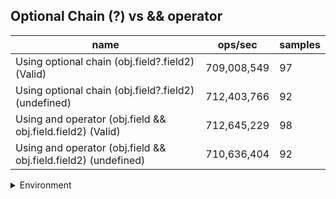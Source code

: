 ## Optional Chain (?) vs && operator

|name|ops/sec|samples|
|-|-|-|
|Using optional chain (obj.field?.field2) (Valid)|709,008,549|97|
|Using optional chain (obj.field?.field2) (undefined)|712,403,766|92|
|Using and operator (obj.field && obj.field.field2) (Valid)|712,645,229|98|
|Using and operator (obj.field && obj.field.field2) (undefined)|710,636,404|92|


<details>
<summary>Environment</summary>

* __Machine:__ linux x64 | 2 vCPUs | 6.8GB Mem
* __Run:__ Tue Oct 10 2023 21:07:41 GMT+0000 (Coordinated Universal Time)
</details>

<!--
{"environment":{"platform":"linux","arch":"x64","cpus":2,"totalMemory":6.759757995605469},"benchmarks":"[{\"timeStamp\":1696972044598,\"currentTarget\":{\"0\":{\"name\":\"Using optional chain (obj.field?.field2) (Valid)\",\"options\":{\"async\":false,\"defer\":false,\"delay\":0.005,\"initCount\":1,\"maxTime\":5,\"minSamples\":5,\"minTime\":0.05},\"async\":false,\"defer\":false,\"delay\":0.005,\"initCount\":1,\"maxTime\":5,\"minSamples\":5,\"minTime\":0.05,\"id\":1,\"stats\":{\"moe\":4.104640465310927e-12,\"rme\":0.2910225182041997,\"sem\":2.0942043190361875e-12,\"deviation\":2.0625520546094652e-11,\"mean\":1.4104202281800246e-9,\"sample\":[1.3931297857592555e-9,1.415636880852671e-9,1.3926649580863216e-9,1.40880312928909e-9,1.4769146697703407e-9,1.3977061609472519e-9,1.4123616641134668e-9,1.3953227003160617e-9,1.4082180817785908e-9,1.3994923579637624e-9,1.4099510628426403e-9,1.4001456654157858e-9,1.389185906940229e-9,1.4068256233826487e-9,1.3988196450658123e-9,1.4039437900912084e-9,1.4194242423571332e-9,1.38990568012074e-9,1.4030994732570255e-9,1.3916690842733394e-9,1.3903089590597687e-9,1.4010928781736623e-9,1.3921152987995753e-9,1.394227502693509e-9,1.404769144399771e-9,1.3939672870134659e-9,1.410338977983539e-9,1.4017268078622784e-9,1.3944268168314146e-9,1.3955895103183823e-9,1.4033767136863482e-9,1.3942164296858478e-9,1.4122712178204556e-9,1.4004866033216808e-9,1.3919602490097963e-9,1.3955839461320324e-9,1.4019371950078452e-9,1.3942136614339323e-9,1.3964559731678877e-9,1.400104584557362e-9,1.3917111340199338e-9,1.3963812303661734e-9,1.4017268078622784e-9,1.4142865328973522e-9,1.3957195904758847e-9,1.4025240644139002e-9,1.394579070686759e-9,1.4689270643131358e-9,1.3965777762521633e-9,1.4782091237153928e-9,1.4250413300010962e-9,1.4159004514465224e-9,1.4021365091457506e-9,1.403617523920465e-9,1.436064702905668e-9,1.497409995825476e-9,1.408932650645501e-9,1.4074350263592946e-9,1.4148540245399997e-9,1.4090765997450995e-9,1.4246648477406083e-9,1.4241195297958026e-9,1.4145384438216493e-9,1.4039580465885725e-9,1.4089381871493316e-9,1.4259355030522745e-9,1.399697651525805e-9,1.4081713813687788e-9,1.4073270368520767e-9,1.4158146356371464e-9,1.399783467335181e-9,1.447619524812949e-9,1.4038971450464347e-9,1.4123099733472706e-9,1.4817746875474061e-9,1.4033241168999566e-9,1.4015662215686687e-9,1.40417397023797e-9,1.4185587760783171e-9,1.4176991508110424e-9,1.4207470238523659e-9,1.401726171164338e-9,1.4386217925649184e-9,1.4008320257956787e-9,1.4167053483734305e-9,1.4043781841817657e-9,1.3961868437166773e-9,1.4184465788281879e-9,1.4115618532671463e-9,1.4149447124727464e-9,1.4162818058303815e-9,1.418706794508231e-9,1.4593340748557465e-9,1.4161046100252796e-9,1.4125307691200393e-9,1.4009150733531393e-9,1.395364645215298e-9],\"variance\":4.254120977973726e-22},\"times\":{\"cycle\":0.050949851072347827,\"elapsed\":5.454,\"period\":1.4104202281800246e-9,\"timeStamp\":1696972039144},\"running\":false,\"count\":36123880,\"cycles\":6,\"hz\":709008549.3813274},\"1\":{\"name\":\"Using optional chain (obj.field?.field2) (undefined)\",\"options\":{\"async\":false,\"defer\":false,\"delay\":0.005,\"initCount\":1,\"maxTime\":5,\"minSamples\":5,\"minTime\":0.05},\"async\":false,\"defer\":false,\"delay\":0.005,\"initCount\":1,\"maxTime\":5,\"minSamples\":5,\"minTime\":0.05,\"id\":2,\"stats\":{\"moe\":2.057077020120568e-12,\"rme\":0.1465469415399528,\"sem\":1.0495290918982491e-12,\"deviation\":1.006672940711879e-11,\"mean\":1.4036983634760821e-9,\"sample\":[1.4188721349436992e-9,1.4102508522240221e-9,1.4255245711633736e-9,1.4305139123508532e-9,1.410467609470508e-9,1.4189377811425952e-9,1.4122996955735711e-9,1.4030231245313961e-9,1.396809092543882e-9,1.3920248036123397e-9,1.4112454613842676e-9,1.4016712647959185e-9,1.3922520317292016e-9,1.426720435446803e-9,1.3950942708945015e-9,1.3950664606072705e-9,1.390933796304163e-9,1.4069165352375666e-9,1.4028283952043163e-9,1.399874887079805e-9,1.3940291368935527e-9,1.3968657861911189e-9,1.4060265782358862e-9,1.3999360697117132e-9,1.4289953447525894e-9,1.4074504927524028e-9,1.398890402911826e-9,1.3942849637257909e-9,1.4123312537820253e-9,1.4062768986312527e-9,1.3991351334394594e-9,1.3937843785556322e-9,1.4114607639814063e-9,1.4053646933997874e-9,1.395135986325348e-9,1.3933616621897204e-9,1.4062518415624574e-9,1.398565022551223e-9,1.3957644710064824e-9,1.4130014817042933e-9,1.4035430917758668e-9,1.3992130022437062e-9,1.3937009476939389e-9,1.4102982939751488e-9,1.39258850839441e-9,1.402477957774918e-9,1.3953390014221346e-9,1.4175429294194099e-9,1.4075394856715422e-9,1.398890402911826e-9,1.3935201808269371e-9,1.4166863725726938e-9,1.405195050647678e-9,1.3989348993713958e-9,1.3942960878406835e-9,1.4128179338085684e-9,1.4041577269339602e-9,1.3963179235326674e-9,1.4286004108636216e-9,1.4036988571946479e-9,1.3990711697788279e-9,1.3928861062780696e-9,1.411494164136371e-9,1.4047473050232583e-9,1.3980032547491557e-9,1.3938594941414433e-9,1.4130292641812374e-9,1.3952833530373855e-9,1.399418798369216e-9,1.4108100032601998e-9,1.3990628266926586e-9,1.405220079906186e-9,1.3984454383161295e-9,1.3936425460907539e-9,1.3906501313744064e-9,1.4120893042831152e-9,1.4048891374881366e-9,1.3975110126651664e-9,1.3932420779546268e-9,1.41162815410025e-9,1.4204358389280446e-9,1.395820619976402e-9,1.3917268900754179e-9,1.4104601776571206e-9,1.393456717751476e-9,1.399755831240169e-9,1.3939517408641885e-9,1.3922580943718182e-9,1.4121955673906251e-9,1.4039413628993024e-9,1.3971249502578251e-9,1.4305394831408059e-9],\"variance\":1.0133904095615024e-22},\"times\":{\"cycle\":0.050474069246908795,\"elapsed\":5.387,\"period\":1.4036983634760821e-9,\"timeStamp\":1696972044612},\"running\":false,\"count\":35957917,\"cycles\":7,\"hz\":712403765.6663116},\"2\":{\"name\":\"Using and operator (obj.field && obj.field.field2) (Valid)\",\"options\":{\"async\":false,\"defer\":false,\"delay\":0.005,\"initCount\":1,\"maxTime\":5,\"minSamples\":5,\"minTime\":0.05},\"async\":false,\"defer\":false,\"delay\":0.005,\"initCount\":1,\"maxTime\":5,\"minSamples\":5,\"minTime\":0.05,\"id\":3,\"stats\":{\"moe\":1.504174940930829e-12,\"rme\":0.10719430951344308,\"sem\":7.674361943524638e-13,\"deviation\":7.597230720164742e-12,\"mean\":1.4032227529225258e-9,\"sample\":[1.3991368665923816e-9,1.3922582023738807e-9,1.4125683372790533e-9,1.4047773048185621e-9,1.4141499109654765e-9,1.4118587859569191e-9,1.398244876254778e-9,1.4019319518897538e-9,1.3966599183866678e-9,1.4055968106980667e-9,1.408549841267864e-9,1.4009976773267024e-9,1.3962511454595423e-9,1.3949804208306302e-9,1.4236930694511904e-9,1.3993153991916078e-9,1.3933092650117625e-9,1.4120617404222677e-9,1.3972855486744256e-9,1.3944354273355167e-9,1.4140359793583158e-9,1.4056385193839173e-9,1.3982754348186112e-9,1.3930200847898656e-9,1.4123645176757519e-9,1.4073969853851653e-9,1.412554903923764e-9,1.41415927023369e-9,1.4068658947853354e-9,1.395343258591739e-9,1.3963220224196978e-9,1.4146347492523857e-9,1.3969865808142493e-9,1.4006318643460028e-9,1.3934997624829368e-9,1.4037961633125284e-9,1.4044968414290263e-9,1.4146903608335199e-9,1.4051641804026347e-9,1.4076221844829675e-9,1.3993083365208037e-9,1.3981404933169895e-9,1.4061929946536139e-9,1.3993222394160871e-9,1.3947315311992648e-9,1.39320224052387e-9,1.4073719323678643e-9,1.4012463723175337e-9,1.3941309261230175e-9,1.410024604787957e-9,1.4006735730318534e-9,1.3963664838788143e-9,1.4131110197351042e-9,1.404435668689779e-9,1.3967224258038627e-9,1.3925043151806382e-9,1.4103832994862715e-9,1.4034597132466675e-9,1.397509329676909e-9,1.4137699891657519e-9,1.397392517550737e-9,1.3939251910786121e-9,1.4125548761179736e-9,1.4062986566577683e-9,1.3966556919065018e-9,1.4138033561144323e-9,1.4054172130967943e-9,1.3930215028851845e-9,1.3939779942748989e-9,1.4172540269180071e-9,1.398143273896046e-9,1.4142204429729374e-9,1.4032845367660953e-9,1.3960884537789347e-9,1.4108726535944601e-9,1.4023280175705903e-9,1.3963859757380018e-9,1.4139674102787775e-9,1.4060400628054952e-9,1.3943575711219291e-9,1.395522244465619e-9,1.4126703257604078e-9,1.3952163807693816e-9,1.4126480533221636e-9,1.403711161010765e-9,1.3952553088761757e-9,1.4148086188608011e-9,1.407464998348892e-9,1.3975688062629318e-9,1.3945128942680365e-9,1.4112438608985297e-9,1.4002687763327788e-9,1.3971405692824093e-9,1.4108490186724782e-9,1.3993734020707306e-9,1.3956946403671344e-9,1.4127620848692789e-9,1.4049596688130143e-9],\"variance\":5.771791461541487e-23},\"times\":{\"cycle\":0.050465127022407935,\"elapsed\":5.548,\"period\":1.4032227529225258e-9,\"timeStamp\":1696972050000},\"running\":false,\"count\":35963732,\"cycles\":7,\"hz\":712645228.9326665},\"3\":{\"name\":\"Using and operator (obj.field && obj.field.field2) (undefined)\",\"options\":{\"async\":false,\"defer\":false,\"delay\":0.005,\"initCount\":1,\"maxTime\":5,\"minSamples\":5,\"minTime\":0.05},\"async\":false,\"defer\":false,\"delay\":0.005,\"initCount\":1,\"maxTime\":5,\"minSamples\":5,\"minTime\":0.05,\"id\":4,\"stats\":{\"moe\":2.164872067647751e-12,\"rme\":0.15384369015819627,\"sem\":1.1045265651264036e-12,\"deviation\":1.059424663873905e-11,\"mean\":1.407189378661959e-9,\"sample\":[1.4173064867885393e-9,1.4141882873731328e-9,1.4076385095430566e-9,1.4029472572731863e-9,1.4024991830357348e-9,1.4084511879672385e-9,1.4007818714612039e-9,1.3955491184675406e-9,1.4171130163915287e-9,1.4005895133848046e-9,1.395175525629595e-9,1.4129117487350785e-9,1.4060202279292663e-9,1.4018942308244505e-9,1.3946235415842756e-9,1.4144813070045494e-9,1.407971714553327e-9,1.3994437004430535e-9,1.3943308227723639e-9,1.4562821109051918e-9,1.3955853598442536e-9,1.414414399847541e-9,1.4061317398576138e-9,1.3987718410747608e-9,1.4124198644067211e-9,1.4061836725589531e-9,1.4007137585350462e-9,1.3955503835053322e-9,1.4114083776792242e-9,1.3944998584057904e-9,1.4048823656261477e-9,1.4195142874172138e-9,1.4082094603434091e-9,1.399738495850132e-9,1.417218240410444e-9,1.4073122186732878e-9,1.4220026562254486e-9,1.4121049938827343e-9,1.4028092079398532e-9,1.419723300142915e-9,1.406451173181101e-9,1.4456851550557605e-9,1.4016834761549806e-9,1.3954584301664685e-9,1.412561974112237e-9,1.4038012172782998e-9,1.3978938282785885e-9,1.3941543367688494e-9,1.4113721257719935e-9,1.4062282559959776e-9,1.3974312472548096e-9,1.4154627397129501e-9,1.4124087185474648e-9,1.4039098894060474e-9,1.4178451949936032e-9,1.4128267161342192e-9,1.4215372887368557e-9,1.4115560603143684e-9,1.4023355367861143e-9,1.4197483783262414e-9,1.4080450589193806e-9,1.4008698284292806e-9,1.4169033420218093e-9,1.4349515254041856e-9,1.4094608695981554e-9,1.402063297656606e-9,1.3962526763672917e-9,1.3935595003999267e-9,1.4115547821615139e-9,1.4026782695826364e-9,1.3973167337704646e-9,1.4128611101205248e-9,1.397265903830763e-9,1.399275870734416e-9,1.3956122974530536e-9,1.410720330146689e-9,1.4069593221461016e-9,1.398201304973817e-9,1.4086101725131812e-9,1.407418685089512e-9,1.3992201937520014e-9,1.4089525859550303e-9,1.4087883388569076e-9,1.4000831869794254e-9,1.404746162095127e-9,1.402338132605702e-9,1.398671775475219e-9,1.4262013986225014e-9,1.4036493255415624e-9,1.3947882781133198e-9,1.4070205946652487e-9,1.4066363956480976e-9],\"variance\":1.1223806184243366e-22},\"times\":{\"cycle\":0.05054833497214364,\"elapsed\":5.503,\"period\":1.407189378661959e-9,\"timeStamp\":1696972055549},\"running\":false,\"count\":35921487,\"cycles\":9,\"hz\":710636404.1426042},\"options\":{},\"events\":{\"start\":[null],\"cycle\":[null,null],\"complete\":[null,null]},\"length\":4,\"running\":false},\"type\":\"cycle\",\"target\":{\"name\":\"Using optional chain (obj.field?.field2) (Valid)\",\"options\":{\"async\":false,\"defer\":false,\"delay\":0.005,\"initCount\":1,\"maxTime\":5,\"minSamples\":5,\"minTime\":0.05},\"async\":false,\"defer\":false,\"delay\":0.005,\"initCount\":1,\"maxTime\":5,\"minSamples\":5,\"minTime\":0.05,\"id\":1,\"stats\":{\"moe\":4.104640465310927e-12,\"rme\":0.2910225182041997,\"sem\":2.0942043190361875e-12,\"deviation\":2.0625520546094652e-11,\"mean\":1.4104202281800246e-9,\"sample\":[1.3931297857592555e-9,1.415636880852671e-9,1.3926649580863216e-9,1.40880312928909e-9,1.4769146697703407e-9,1.3977061609472519e-9,1.4123616641134668e-9,1.3953227003160617e-9,1.4082180817785908e-9,1.3994923579637624e-9,1.4099510628426403e-9,1.4001456654157858e-9,1.389185906940229e-9,1.4068256233826487e-9,1.3988196450658123e-9,1.4039437900912084e-9,1.4194242423571332e-9,1.38990568012074e-9,1.4030994732570255e-9,1.3916690842733394e-9,1.3903089590597687e-9,1.4010928781736623e-9,1.3921152987995753e-9,1.394227502693509e-9,1.404769144399771e-9,1.3939672870134659e-9,1.410338977983539e-9,1.4017268078622784e-9,1.3944268168314146e-9,1.3955895103183823e-9,1.4033767136863482e-9,1.3942164296858478e-9,1.4122712178204556e-9,1.4004866033216808e-9,1.3919602490097963e-9,1.3955839461320324e-9,1.4019371950078452e-9,1.3942136614339323e-9,1.3964559731678877e-9,1.400104584557362e-9,1.3917111340199338e-9,1.3963812303661734e-9,1.4017268078622784e-9,1.4142865328973522e-9,1.3957195904758847e-9,1.4025240644139002e-9,1.394579070686759e-9,1.4689270643131358e-9,1.3965777762521633e-9,1.4782091237153928e-9,1.4250413300010962e-9,1.4159004514465224e-9,1.4021365091457506e-9,1.403617523920465e-9,1.436064702905668e-9,1.497409995825476e-9,1.408932650645501e-9,1.4074350263592946e-9,1.4148540245399997e-9,1.4090765997450995e-9,1.4246648477406083e-9,1.4241195297958026e-9,1.4145384438216493e-9,1.4039580465885725e-9,1.4089381871493316e-9,1.4259355030522745e-9,1.399697651525805e-9,1.4081713813687788e-9,1.4073270368520767e-9,1.4158146356371464e-9,1.399783467335181e-9,1.447619524812949e-9,1.4038971450464347e-9,1.4123099733472706e-9,1.4817746875474061e-9,1.4033241168999566e-9,1.4015662215686687e-9,1.40417397023797e-9,1.4185587760783171e-9,1.4176991508110424e-9,1.4207470238523659e-9,1.401726171164338e-9,1.4386217925649184e-9,1.4008320257956787e-9,1.4167053483734305e-9,1.4043781841817657e-9,1.3961868437166773e-9,1.4184465788281879e-9,1.4115618532671463e-9,1.4149447124727464e-9,1.4162818058303815e-9,1.418706794508231e-9,1.4593340748557465e-9,1.4161046100252796e-9,1.4125307691200393e-9,1.4009150733531393e-9,1.395364645215298e-9],\"variance\":4.254120977973726e-22},\"times\":{\"cycle\":0.050949851072347827,\"elapsed\":5.454,\"period\":1.4104202281800246e-9,\"timeStamp\":1696972039144},\"running\":false,\"count\":36123880,\"cycles\":6,\"hz\":709008549.3813274},\"aborted\":false},{\"timeStamp\":1696972049999,\"currentTarget\":{\"0\":{\"name\":\"Using optional chain (obj.field?.field2) (Valid)\",\"options\":{\"async\":false,\"defer\":false,\"delay\":0.005,\"initCount\":1,\"maxTime\":5,\"minSamples\":5,\"minTime\":0.05},\"async\":false,\"defer\":false,\"delay\":0.005,\"initCount\":1,\"maxTime\":5,\"minSamples\":5,\"minTime\":0.05,\"id\":1,\"stats\":{\"moe\":4.104640465310927e-12,\"rme\":0.2910225182041997,\"sem\":2.0942043190361875e-12,\"deviation\":2.0625520546094652e-11,\"mean\":1.4104202281800246e-9,\"sample\":[1.3931297857592555e-9,1.415636880852671e-9,1.3926649580863216e-9,1.40880312928909e-9,1.4769146697703407e-9,1.3977061609472519e-9,1.4123616641134668e-9,1.3953227003160617e-9,1.4082180817785908e-9,1.3994923579637624e-9,1.4099510628426403e-9,1.4001456654157858e-9,1.389185906940229e-9,1.4068256233826487e-9,1.3988196450658123e-9,1.4039437900912084e-9,1.4194242423571332e-9,1.38990568012074e-9,1.4030994732570255e-9,1.3916690842733394e-9,1.3903089590597687e-9,1.4010928781736623e-9,1.3921152987995753e-9,1.394227502693509e-9,1.404769144399771e-9,1.3939672870134659e-9,1.410338977983539e-9,1.4017268078622784e-9,1.3944268168314146e-9,1.3955895103183823e-9,1.4033767136863482e-9,1.3942164296858478e-9,1.4122712178204556e-9,1.4004866033216808e-9,1.3919602490097963e-9,1.3955839461320324e-9,1.4019371950078452e-9,1.3942136614339323e-9,1.3964559731678877e-9,1.400104584557362e-9,1.3917111340199338e-9,1.3963812303661734e-9,1.4017268078622784e-9,1.4142865328973522e-9,1.3957195904758847e-9,1.4025240644139002e-9,1.394579070686759e-9,1.4689270643131358e-9,1.3965777762521633e-9,1.4782091237153928e-9,1.4250413300010962e-9,1.4159004514465224e-9,1.4021365091457506e-9,1.403617523920465e-9,1.436064702905668e-9,1.497409995825476e-9,1.408932650645501e-9,1.4074350263592946e-9,1.4148540245399997e-9,1.4090765997450995e-9,1.4246648477406083e-9,1.4241195297958026e-9,1.4145384438216493e-9,1.4039580465885725e-9,1.4089381871493316e-9,1.4259355030522745e-9,1.399697651525805e-9,1.4081713813687788e-9,1.4073270368520767e-9,1.4158146356371464e-9,1.399783467335181e-9,1.447619524812949e-9,1.4038971450464347e-9,1.4123099733472706e-9,1.4817746875474061e-9,1.4033241168999566e-9,1.4015662215686687e-9,1.40417397023797e-9,1.4185587760783171e-9,1.4176991508110424e-9,1.4207470238523659e-9,1.401726171164338e-9,1.4386217925649184e-9,1.4008320257956787e-9,1.4167053483734305e-9,1.4043781841817657e-9,1.3961868437166773e-9,1.4184465788281879e-9,1.4115618532671463e-9,1.4149447124727464e-9,1.4162818058303815e-9,1.418706794508231e-9,1.4593340748557465e-9,1.4161046100252796e-9,1.4125307691200393e-9,1.4009150733531393e-9,1.395364645215298e-9],\"variance\":4.254120977973726e-22},\"times\":{\"cycle\":0.050949851072347827,\"elapsed\":5.454,\"period\":1.4104202281800246e-9,\"timeStamp\":1696972039144},\"running\":false,\"count\":36123880,\"cycles\":6,\"hz\":709008549.3813274},\"1\":{\"name\":\"Using optional chain (obj.field?.field2) (undefined)\",\"options\":{\"async\":false,\"defer\":false,\"delay\":0.005,\"initCount\":1,\"maxTime\":5,\"minSamples\":5,\"minTime\":0.05},\"async\":false,\"defer\":false,\"delay\":0.005,\"initCount\":1,\"maxTime\":5,\"minSamples\":5,\"minTime\":0.05,\"id\":2,\"stats\":{\"moe\":2.057077020120568e-12,\"rme\":0.1465469415399528,\"sem\":1.0495290918982491e-12,\"deviation\":1.006672940711879e-11,\"mean\":1.4036983634760821e-9,\"sample\":[1.4188721349436992e-9,1.4102508522240221e-9,1.4255245711633736e-9,1.4305139123508532e-9,1.410467609470508e-9,1.4189377811425952e-9,1.4122996955735711e-9,1.4030231245313961e-9,1.396809092543882e-9,1.3920248036123397e-9,1.4112454613842676e-9,1.4016712647959185e-9,1.3922520317292016e-9,1.426720435446803e-9,1.3950942708945015e-9,1.3950664606072705e-9,1.390933796304163e-9,1.4069165352375666e-9,1.4028283952043163e-9,1.399874887079805e-9,1.3940291368935527e-9,1.3968657861911189e-9,1.4060265782358862e-9,1.3999360697117132e-9,1.4289953447525894e-9,1.4074504927524028e-9,1.398890402911826e-9,1.3942849637257909e-9,1.4123312537820253e-9,1.4062768986312527e-9,1.3991351334394594e-9,1.3937843785556322e-9,1.4114607639814063e-9,1.4053646933997874e-9,1.395135986325348e-9,1.3933616621897204e-9,1.4062518415624574e-9,1.398565022551223e-9,1.3957644710064824e-9,1.4130014817042933e-9,1.4035430917758668e-9,1.3992130022437062e-9,1.3937009476939389e-9,1.4102982939751488e-9,1.39258850839441e-9,1.402477957774918e-9,1.3953390014221346e-9,1.4175429294194099e-9,1.4075394856715422e-9,1.398890402911826e-9,1.3935201808269371e-9,1.4166863725726938e-9,1.405195050647678e-9,1.3989348993713958e-9,1.3942960878406835e-9,1.4128179338085684e-9,1.4041577269339602e-9,1.3963179235326674e-9,1.4286004108636216e-9,1.4036988571946479e-9,1.3990711697788279e-9,1.3928861062780696e-9,1.411494164136371e-9,1.4047473050232583e-9,1.3980032547491557e-9,1.3938594941414433e-9,1.4130292641812374e-9,1.3952833530373855e-9,1.399418798369216e-9,1.4108100032601998e-9,1.3990628266926586e-9,1.405220079906186e-9,1.3984454383161295e-9,1.3936425460907539e-9,1.3906501313744064e-9,1.4120893042831152e-9,1.4048891374881366e-9,1.3975110126651664e-9,1.3932420779546268e-9,1.41162815410025e-9,1.4204358389280446e-9,1.395820619976402e-9,1.3917268900754179e-9,1.4104601776571206e-9,1.393456717751476e-9,1.399755831240169e-9,1.3939517408641885e-9,1.3922580943718182e-9,1.4121955673906251e-9,1.4039413628993024e-9,1.3971249502578251e-9,1.4305394831408059e-9],\"variance\":1.0133904095615024e-22},\"times\":{\"cycle\":0.050474069246908795,\"elapsed\":5.387,\"period\":1.4036983634760821e-9,\"timeStamp\":1696972044612},\"running\":false,\"count\":35957917,\"cycles\":7,\"hz\":712403765.6663116},\"2\":{\"name\":\"Using and operator (obj.field && obj.field.field2) (Valid)\",\"options\":{\"async\":false,\"defer\":false,\"delay\":0.005,\"initCount\":1,\"maxTime\":5,\"minSamples\":5,\"minTime\":0.05},\"async\":false,\"defer\":false,\"delay\":0.005,\"initCount\":1,\"maxTime\":5,\"minSamples\":5,\"minTime\":0.05,\"id\":3,\"stats\":{\"moe\":1.504174940930829e-12,\"rme\":0.10719430951344308,\"sem\":7.674361943524638e-13,\"deviation\":7.597230720164742e-12,\"mean\":1.4032227529225258e-9,\"sample\":[1.3991368665923816e-9,1.3922582023738807e-9,1.4125683372790533e-9,1.4047773048185621e-9,1.4141499109654765e-9,1.4118587859569191e-9,1.398244876254778e-9,1.4019319518897538e-9,1.3966599183866678e-9,1.4055968106980667e-9,1.408549841267864e-9,1.4009976773267024e-9,1.3962511454595423e-9,1.3949804208306302e-9,1.4236930694511904e-9,1.3993153991916078e-9,1.3933092650117625e-9,1.4120617404222677e-9,1.3972855486744256e-9,1.3944354273355167e-9,1.4140359793583158e-9,1.4056385193839173e-9,1.3982754348186112e-9,1.3930200847898656e-9,1.4123645176757519e-9,1.4073969853851653e-9,1.412554903923764e-9,1.41415927023369e-9,1.4068658947853354e-9,1.395343258591739e-9,1.3963220224196978e-9,1.4146347492523857e-9,1.3969865808142493e-9,1.4006318643460028e-9,1.3934997624829368e-9,1.4037961633125284e-9,1.4044968414290263e-9,1.4146903608335199e-9,1.4051641804026347e-9,1.4076221844829675e-9,1.3993083365208037e-9,1.3981404933169895e-9,1.4061929946536139e-9,1.3993222394160871e-9,1.3947315311992648e-9,1.39320224052387e-9,1.4073719323678643e-9,1.4012463723175337e-9,1.3941309261230175e-9,1.410024604787957e-9,1.4006735730318534e-9,1.3963664838788143e-9,1.4131110197351042e-9,1.404435668689779e-9,1.3967224258038627e-9,1.3925043151806382e-9,1.4103832994862715e-9,1.4034597132466675e-9,1.397509329676909e-9,1.4137699891657519e-9,1.397392517550737e-9,1.3939251910786121e-9,1.4125548761179736e-9,1.4062986566577683e-9,1.3966556919065018e-9,1.4138033561144323e-9,1.4054172130967943e-9,1.3930215028851845e-9,1.3939779942748989e-9,1.4172540269180071e-9,1.398143273896046e-9,1.4142204429729374e-9,1.4032845367660953e-9,1.3960884537789347e-9,1.4108726535944601e-9,1.4023280175705903e-9,1.3963859757380018e-9,1.4139674102787775e-9,1.4060400628054952e-9,1.3943575711219291e-9,1.395522244465619e-9,1.4126703257604078e-9,1.3952163807693816e-9,1.4126480533221636e-9,1.403711161010765e-9,1.3952553088761757e-9,1.4148086188608011e-9,1.407464998348892e-9,1.3975688062629318e-9,1.3945128942680365e-9,1.4112438608985297e-9,1.4002687763327788e-9,1.3971405692824093e-9,1.4108490186724782e-9,1.3993734020707306e-9,1.3956946403671344e-9,1.4127620848692789e-9,1.4049596688130143e-9],\"variance\":5.771791461541487e-23},\"times\":{\"cycle\":0.050465127022407935,\"elapsed\":5.548,\"period\":1.4032227529225258e-9,\"timeStamp\":1696972050000},\"running\":false,\"count\":35963732,\"cycles\":7,\"hz\":712645228.9326665},\"3\":{\"name\":\"Using and operator (obj.field && obj.field.field2) (undefined)\",\"options\":{\"async\":false,\"defer\":false,\"delay\":0.005,\"initCount\":1,\"maxTime\":5,\"minSamples\":5,\"minTime\":0.05},\"async\":false,\"defer\":false,\"delay\":0.005,\"initCount\":1,\"maxTime\":5,\"minSamples\":5,\"minTime\":0.05,\"id\":4,\"stats\":{\"moe\":2.164872067647751e-12,\"rme\":0.15384369015819627,\"sem\":1.1045265651264036e-12,\"deviation\":1.059424663873905e-11,\"mean\":1.407189378661959e-9,\"sample\":[1.4173064867885393e-9,1.4141882873731328e-9,1.4076385095430566e-9,1.4029472572731863e-9,1.4024991830357348e-9,1.4084511879672385e-9,1.4007818714612039e-9,1.3955491184675406e-9,1.4171130163915287e-9,1.4005895133848046e-9,1.395175525629595e-9,1.4129117487350785e-9,1.4060202279292663e-9,1.4018942308244505e-9,1.3946235415842756e-9,1.4144813070045494e-9,1.407971714553327e-9,1.3994437004430535e-9,1.3943308227723639e-9,1.4562821109051918e-9,1.3955853598442536e-9,1.414414399847541e-9,1.4061317398576138e-9,1.3987718410747608e-9,1.4124198644067211e-9,1.4061836725589531e-9,1.4007137585350462e-9,1.3955503835053322e-9,1.4114083776792242e-9,1.3944998584057904e-9,1.4048823656261477e-9,1.4195142874172138e-9,1.4082094603434091e-9,1.399738495850132e-9,1.417218240410444e-9,1.4073122186732878e-9,1.4220026562254486e-9,1.4121049938827343e-9,1.4028092079398532e-9,1.419723300142915e-9,1.406451173181101e-9,1.4456851550557605e-9,1.4016834761549806e-9,1.3954584301664685e-9,1.412561974112237e-9,1.4038012172782998e-9,1.3978938282785885e-9,1.3941543367688494e-9,1.4113721257719935e-9,1.4062282559959776e-9,1.3974312472548096e-9,1.4154627397129501e-9,1.4124087185474648e-9,1.4039098894060474e-9,1.4178451949936032e-9,1.4128267161342192e-9,1.4215372887368557e-9,1.4115560603143684e-9,1.4023355367861143e-9,1.4197483783262414e-9,1.4080450589193806e-9,1.4008698284292806e-9,1.4169033420218093e-9,1.4349515254041856e-9,1.4094608695981554e-9,1.402063297656606e-9,1.3962526763672917e-9,1.3935595003999267e-9,1.4115547821615139e-9,1.4026782695826364e-9,1.3973167337704646e-9,1.4128611101205248e-9,1.397265903830763e-9,1.399275870734416e-9,1.3956122974530536e-9,1.410720330146689e-9,1.4069593221461016e-9,1.398201304973817e-9,1.4086101725131812e-9,1.407418685089512e-9,1.3992201937520014e-9,1.4089525859550303e-9,1.4087883388569076e-9,1.4000831869794254e-9,1.404746162095127e-9,1.402338132605702e-9,1.398671775475219e-9,1.4262013986225014e-9,1.4036493255415624e-9,1.3947882781133198e-9,1.4070205946652487e-9,1.4066363956480976e-9],\"variance\":1.1223806184243366e-22},\"times\":{\"cycle\":0.05054833497214364,\"elapsed\":5.503,\"period\":1.407189378661959e-9,\"timeStamp\":1696972055549},\"running\":false,\"count\":35921487,\"cycles\":9,\"hz\":710636404.1426042},\"options\":{},\"events\":{\"start\":[null],\"cycle\":[null,null],\"complete\":[null,null]},\"length\":4,\"running\":false},\"type\":\"cycle\",\"target\":{\"name\":\"Using optional chain (obj.field?.field2) (undefined)\",\"options\":{\"async\":false,\"defer\":false,\"delay\":0.005,\"initCount\":1,\"maxTime\":5,\"minSamples\":5,\"minTime\":0.05},\"async\":false,\"defer\":false,\"delay\":0.005,\"initCount\":1,\"maxTime\":5,\"minSamples\":5,\"minTime\":0.05,\"id\":2,\"stats\":{\"moe\":2.057077020120568e-12,\"rme\":0.1465469415399528,\"sem\":1.0495290918982491e-12,\"deviation\":1.006672940711879e-11,\"mean\":1.4036983634760821e-9,\"sample\":[1.4188721349436992e-9,1.4102508522240221e-9,1.4255245711633736e-9,1.4305139123508532e-9,1.410467609470508e-9,1.4189377811425952e-9,1.4122996955735711e-9,1.4030231245313961e-9,1.396809092543882e-9,1.3920248036123397e-9,1.4112454613842676e-9,1.4016712647959185e-9,1.3922520317292016e-9,1.426720435446803e-9,1.3950942708945015e-9,1.3950664606072705e-9,1.390933796304163e-9,1.4069165352375666e-9,1.4028283952043163e-9,1.399874887079805e-9,1.3940291368935527e-9,1.3968657861911189e-9,1.4060265782358862e-9,1.3999360697117132e-9,1.4289953447525894e-9,1.4074504927524028e-9,1.398890402911826e-9,1.3942849637257909e-9,1.4123312537820253e-9,1.4062768986312527e-9,1.3991351334394594e-9,1.3937843785556322e-9,1.4114607639814063e-9,1.4053646933997874e-9,1.395135986325348e-9,1.3933616621897204e-9,1.4062518415624574e-9,1.398565022551223e-9,1.3957644710064824e-9,1.4130014817042933e-9,1.4035430917758668e-9,1.3992130022437062e-9,1.3937009476939389e-9,1.4102982939751488e-9,1.39258850839441e-9,1.402477957774918e-9,1.3953390014221346e-9,1.4175429294194099e-9,1.4075394856715422e-9,1.398890402911826e-9,1.3935201808269371e-9,1.4166863725726938e-9,1.405195050647678e-9,1.3989348993713958e-9,1.3942960878406835e-9,1.4128179338085684e-9,1.4041577269339602e-9,1.3963179235326674e-9,1.4286004108636216e-9,1.4036988571946479e-9,1.3990711697788279e-9,1.3928861062780696e-9,1.411494164136371e-9,1.4047473050232583e-9,1.3980032547491557e-9,1.3938594941414433e-9,1.4130292641812374e-9,1.3952833530373855e-9,1.399418798369216e-9,1.4108100032601998e-9,1.3990628266926586e-9,1.405220079906186e-9,1.3984454383161295e-9,1.3936425460907539e-9,1.3906501313744064e-9,1.4120893042831152e-9,1.4048891374881366e-9,1.3975110126651664e-9,1.3932420779546268e-9,1.41162815410025e-9,1.4204358389280446e-9,1.395820619976402e-9,1.3917268900754179e-9,1.4104601776571206e-9,1.393456717751476e-9,1.399755831240169e-9,1.3939517408641885e-9,1.3922580943718182e-9,1.4121955673906251e-9,1.4039413628993024e-9,1.3971249502578251e-9,1.4305394831408059e-9],\"variance\":1.0133904095615024e-22},\"times\":{\"cycle\":0.050474069246908795,\"elapsed\":5.387,\"period\":1.4036983634760821e-9,\"timeStamp\":1696972044612},\"running\":false,\"count\":35957917,\"cycles\":7,\"hz\":712403765.6663116},\"aborted\":false},{\"timeStamp\":1696972055548,\"currentTarget\":{\"0\":{\"name\":\"Using optional chain (obj.field?.field2) (Valid)\",\"options\":{\"async\":false,\"defer\":false,\"delay\":0.005,\"initCount\":1,\"maxTime\":5,\"minSamples\":5,\"minTime\":0.05},\"async\":false,\"defer\":false,\"delay\":0.005,\"initCount\":1,\"maxTime\":5,\"minSamples\":5,\"minTime\":0.05,\"id\":1,\"stats\":{\"moe\":4.104640465310927e-12,\"rme\":0.2910225182041997,\"sem\":2.0942043190361875e-12,\"deviation\":2.0625520546094652e-11,\"mean\":1.4104202281800246e-9,\"sample\":[1.3931297857592555e-9,1.415636880852671e-9,1.3926649580863216e-9,1.40880312928909e-9,1.4769146697703407e-9,1.3977061609472519e-9,1.4123616641134668e-9,1.3953227003160617e-9,1.4082180817785908e-9,1.3994923579637624e-9,1.4099510628426403e-9,1.4001456654157858e-9,1.389185906940229e-9,1.4068256233826487e-9,1.3988196450658123e-9,1.4039437900912084e-9,1.4194242423571332e-9,1.38990568012074e-9,1.4030994732570255e-9,1.3916690842733394e-9,1.3903089590597687e-9,1.4010928781736623e-9,1.3921152987995753e-9,1.394227502693509e-9,1.404769144399771e-9,1.3939672870134659e-9,1.410338977983539e-9,1.4017268078622784e-9,1.3944268168314146e-9,1.3955895103183823e-9,1.4033767136863482e-9,1.3942164296858478e-9,1.4122712178204556e-9,1.4004866033216808e-9,1.3919602490097963e-9,1.3955839461320324e-9,1.4019371950078452e-9,1.3942136614339323e-9,1.3964559731678877e-9,1.400104584557362e-9,1.3917111340199338e-9,1.3963812303661734e-9,1.4017268078622784e-9,1.4142865328973522e-9,1.3957195904758847e-9,1.4025240644139002e-9,1.394579070686759e-9,1.4689270643131358e-9,1.3965777762521633e-9,1.4782091237153928e-9,1.4250413300010962e-9,1.4159004514465224e-9,1.4021365091457506e-9,1.403617523920465e-9,1.436064702905668e-9,1.497409995825476e-9,1.408932650645501e-9,1.4074350263592946e-9,1.4148540245399997e-9,1.4090765997450995e-9,1.4246648477406083e-9,1.4241195297958026e-9,1.4145384438216493e-9,1.4039580465885725e-9,1.4089381871493316e-9,1.4259355030522745e-9,1.399697651525805e-9,1.4081713813687788e-9,1.4073270368520767e-9,1.4158146356371464e-9,1.399783467335181e-9,1.447619524812949e-9,1.4038971450464347e-9,1.4123099733472706e-9,1.4817746875474061e-9,1.4033241168999566e-9,1.4015662215686687e-9,1.40417397023797e-9,1.4185587760783171e-9,1.4176991508110424e-9,1.4207470238523659e-9,1.401726171164338e-9,1.4386217925649184e-9,1.4008320257956787e-9,1.4167053483734305e-9,1.4043781841817657e-9,1.3961868437166773e-9,1.4184465788281879e-9,1.4115618532671463e-9,1.4149447124727464e-9,1.4162818058303815e-9,1.418706794508231e-9,1.4593340748557465e-9,1.4161046100252796e-9,1.4125307691200393e-9,1.4009150733531393e-9,1.395364645215298e-9],\"variance\":4.254120977973726e-22},\"times\":{\"cycle\":0.050949851072347827,\"elapsed\":5.454,\"period\":1.4104202281800246e-9,\"timeStamp\":1696972039144},\"running\":false,\"count\":36123880,\"cycles\":6,\"hz\":709008549.3813274},\"1\":{\"name\":\"Using optional chain (obj.field?.field2) (undefined)\",\"options\":{\"async\":false,\"defer\":false,\"delay\":0.005,\"initCount\":1,\"maxTime\":5,\"minSamples\":5,\"minTime\":0.05},\"async\":false,\"defer\":false,\"delay\":0.005,\"initCount\":1,\"maxTime\":5,\"minSamples\":5,\"minTime\":0.05,\"id\":2,\"stats\":{\"moe\":2.057077020120568e-12,\"rme\":0.1465469415399528,\"sem\":1.0495290918982491e-12,\"deviation\":1.006672940711879e-11,\"mean\":1.4036983634760821e-9,\"sample\":[1.4188721349436992e-9,1.4102508522240221e-9,1.4255245711633736e-9,1.4305139123508532e-9,1.410467609470508e-9,1.4189377811425952e-9,1.4122996955735711e-9,1.4030231245313961e-9,1.396809092543882e-9,1.3920248036123397e-9,1.4112454613842676e-9,1.4016712647959185e-9,1.3922520317292016e-9,1.426720435446803e-9,1.3950942708945015e-9,1.3950664606072705e-9,1.390933796304163e-9,1.4069165352375666e-9,1.4028283952043163e-9,1.399874887079805e-9,1.3940291368935527e-9,1.3968657861911189e-9,1.4060265782358862e-9,1.3999360697117132e-9,1.4289953447525894e-9,1.4074504927524028e-9,1.398890402911826e-9,1.3942849637257909e-9,1.4123312537820253e-9,1.4062768986312527e-9,1.3991351334394594e-9,1.3937843785556322e-9,1.4114607639814063e-9,1.4053646933997874e-9,1.395135986325348e-9,1.3933616621897204e-9,1.4062518415624574e-9,1.398565022551223e-9,1.3957644710064824e-9,1.4130014817042933e-9,1.4035430917758668e-9,1.3992130022437062e-9,1.3937009476939389e-9,1.4102982939751488e-9,1.39258850839441e-9,1.402477957774918e-9,1.3953390014221346e-9,1.4175429294194099e-9,1.4075394856715422e-9,1.398890402911826e-9,1.3935201808269371e-9,1.4166863725726938e-9,1.405195050647678e-9,1.3989348993713958e-9,1.3942960878406835e-9,1.4128179338085684e-9,1.4041577269339602e-9,1.3963179235326674e-9,1.4286004108636216e-9,1.4036988571946479e-9,1.3990711697788279e-9,1.3928861062780696e-9,1.411494164136371e-9,1.4047473050232583e-9,1.3980032547491557e-9,1.3938594941414433e-9,1.4130292641812374e-9,1.3952833530373855e-9,1.399418798369216e-9,1.4108100032601998e-9,1.3990628266926586e-9,1.405220079906186e-9,1.3984454383161295e-9,1.3936425460907539e-9,1.3906501313744064e-9,1.4120893042831152e-9,1.4048891374881366e-9,1.3975110126651664e-9,1.3932420779546268e-9,1.41162815410025e-9,1.4204358389280446e-9,1.395820619976402e-9,1.3917268900754179e-9,1.4104601776571206e-9,1.393456717751476e-9,1.399755831240169e-9,1.3939517408641885e-9,1.3922580943718182e-9,1.4121955673906251e-9,1.4039413628993024e-9,1.3971249502578251e-9,1.4305394831408059e-9],\"variance\":1.0133904095615024e-22},\"times\":{\"cycle\":0.050474069246908795,\"elapsed\":5.387,\"period\":1.4036983634760821e-9,\"timeStamp\":1696972044612},\"running\":false,\"count\":35957917,\"cycles\":7,\"hz\":712403765.6663116},\"2\":{\"name\":\"Using and operator (obj.field && obj.field.field2) (Valid)\",\"options\":{\"async\":false,\"defer\":false,\"delay\":0.005,\"initCount\":1,\"maxTime\":5,\"minSamples\":5,\"minTime\":0.05},\"async\":false,\"defer\":false,\"delay\":0.005,\"initCount\":1,\"maxTime\":5,\"minSamples\":5,\"minTime\":0.05,\"id\":3,\"stats\":{\"moe\":1.504174940930829e-12,\"rme\":0.10719430951344308,\"sem\":7.674361943524638e-13,\"deviation\":7.597230720164742e-12,\"mean\":1.4032227529225258e-9,\"sample\":[1.3991368665923816e-9,1.3922582023738807e-9,1.4125683372790533e-9,1.4047773048185621e-9,1.4141499109654765e-9,1.4118587859569191e-9,1.398244876254778e-9,1.4019319518897538e-9,1.3966599183866678e-9,1.4055968106980667e-9,1.408549841267864e-9,1.4009976773267024e-9,1.3962511454595423e-9,1.3949804208306302e-9,1.4236930694511904e-9,1.3993153991916078e-9,1.3933092650117625e-9,1.4120617404222677e-9,1.3972855486744256e-9,1.3944354273355167e-9,1.4140359793583158e-9,1.4056385193839173e-9,1.3982754348186112e-9,1.3930200847898656e-9,1.4123645176757519e-9,1.4073969853851653e-9,1.412554903923764e-9,1.41415927023369e-9,1.4068658947853354e-9,1.395343258591739e-9,1.3963220224196978e-9,1.4146347492523857e-9,1.3969865808142493e-9,1.4006318643460028e-9,1.3934997624829368e-9,1.4037961633125284e-9,1.4044968414290263e-9,1.4146903608335199e-9,1.4051641804026347e-9,1.4076221844829675e-9,1.3993083365208037e-9,1.3981404933169895e-9,1.4061929946536139e-9,1.3993222394160871e-9,1.3947315311992648e-9,1.39320224052387e-9,1.4073719323678643e-9,1.4012463723175337e-9,1.3941309261230175e-9,1.410024604787957e-9,1.4006735730318534e-9,1.3963664838788143e-9,1.4131110197351042e-9,1.404435668689779e-9,1.3967224258038627e-9,1.3925043151806382e-9,1.4103832994862715e-9,1.4034597132466675e-9,1.397509329676909e-9,1.4137699891657519e-9,1.397392517550737e-9,1.3939251910786121e-9,1.4125548761179736e-9,1.4062986566577683e-9,1.3966556919065018e-9,1.4138033561144323e-9,1.4054172130967943e-9,1.3930215028851845e-9,1.3939779942748989e-9,1.4172540269180071e-9,1.398143273896046e-9,1.4142204429729374e-9,1.4032845367660953e-9,1.3960884537789347e-9,1.4108726535944601e-9,1.4023280175705903e-9,1.3963859757380018e-9,1.4139674102787775e-9,1.4060400628054952e-9,1.3943575711219291e-9,1.395522244465619e-9,1.4126703257604078e-9,1.3952163807693816e-9,1.4126480533221636e-9,1.403711161010765e-9,1.3952553088761757e-9,1.4148086188608011e-9,1.407464998348892e-9,1.3975688062629318e-9,1.3945128942680365e-9,1.4112438608985297e-9,1.4002687763327788e-9,1.3971405692824093e-9,1.4108490186724782e-9,1.3993734020707306e-9,1.3956946403671344e-9,1.4127620848692789e-9,1.4049596688130143e-9],\"variance\":5.771791461541487e-23},\"times\":{\"cycle\":0.050465127022407935,\"elapsed\":5.548,\"period\":1.4032227529225258e-9,\"timeStamp\":1696972050000},\"running\":false,\"count\":35963732,\"cycles\":7,\"hz\":712645228.9326665},\"3\":{\"name\":\"Using and operator (obj.field && obj.field.field2) (undefined)\",\"options\":{\"async\":false,\"defer\":false,\"delay\":0.005,\"initCount\":1,\"maxTime\":5,\"minSamples\":5,\"minTime\":0.05},\"async\":false,\"defer\":false,\"delay\":0.005,\"initCount\":1,\"maxTime\":5,\"minSamples\":5,\"minTime\":0.05,\"id\":4,\"stats\":{\"moe\":2.164872067647751e-12,\"rme\":0.15384369015819627,\"sem\":1.1045265651264036e-12,\"deviation\":1.059424663873905e-11,\"mean\":1.407189378661959e-9,\"sample\":[1.4173064867885393e-9,1.4141882873731328e-9,1.4076385095430566e-9,1.4029472572731863e-9,1.4024991830357348e-9,1.4084511879672385e-9,1.4007818714612039e-9,1.3955491184675406e-9,1.4171130163915287e-9,1.4005895133848046e-9,1.395175525629595e-9,1.4129117487350785e-9,1.4060202279292663e-9,1.4018942308244505e-9,1.3946235415842756e-9,1.4144813070045494e-9,1.407971714553327e-9,1.3994437004430535e-9,1.3943308227723639e-9,1.4562821109051918e-9,1.3955853598442536e-9,1.414414399847541e-9,1.4061317398576138e-9,1.3987718410747608e-9,1.4124198644067211e-9,1.4061836725589531e-9,1.4007137585350462e-9,1.3955503835053322e-9,1.4114083776792242e-9,1.3944998584057904e-9,1.4048823656261477e-9,1.4195142874172138e-9,1.4082094603434091e-9,1.399738495850132e-9,1.417218240410444e-9,1.4073122186732878e-9,1.4220026562254486e-9,1.4121049938827343e-9,1.4028092079398532e-9,1.419723300142915e-9,1.406451173181101e-9,1.4456851550557605e-9,1.4016834761549806e-9,1.3954584301664685e-9,1.412561974112237e-9,1.4038012172782998e-9,1.3978938282785885e-9,1.3941543367688494e-9,1.4113721257719935e-9,1.4062282559959776e-9,1.3974312472548096e-9,1.4154627397129501e-9,1.4124087185474648e-9,1.4039098894060474e-9,1.4178451949936032e-9,1.4128267161342192e-9,1.4215372887368557e-9,1.4115560603143684e-9,1.4023355367861143e-9,1.4197483783262414e-9,1.4080450589193806e-9,1.4008698284292806e-9,1.4169033420218093e-9,1.4349515254041856e-9,1.4094608695981554e-9,1.402063297656606e-9,1.3962526763672917e-9,1.3935595003999267e-9,1.4115547821615139e-9,1.4026782695826364e-9,1.3973167337704646e-9,1.4128611101205248e-9,1.397265903830763e-9,1.399275870734416e-9,1.3956122974530536e-9,1.410720330146689e-9,1.4069593221461016e-9,1.398201304973817e-9,1.4086101725131812e-9,1.407418685089512e-9,1.3992201937520014e-9,1.4089525859550303e-9,1.4087883388569076e-9,1.4000831869794254e-9,1.404746162095127e-9,1.402338132605702e-9,1.398671775475219e-9,1.4262013986225014e-9,1.4036493255415624e-9,1.3947882781133198e-9,1.4070205946652487e-9,1.4066363956480976e-9],\"variance\":1.1223806184243366e-22},\"times\":{\"cycle\":0.05054833497214364,\"elapsed\":5.503,\"period\":1.407189378661959e-9,\"timeStamp\":1696972055549},\"running\":false,\"count\":35921487,\"cycles\":9,\"hz\":710636404.1426042},\"options\":{},\"events\":{\"start\":[null],\"cycle\":[null,null],\"complete\":[null,null]},\"length\":4,\"running\":false},\"type\":\"cycle\",\"target\":{\"name\":\"Using and operator (obj.field && obj.field.field2) (Valid)\",\"options\":{\"async\":false,\"defer\":false,\"delay\":0.005,\"initCount\":1,\"maxTime\":5,\"minSamples\":5,\"minTime\":0.05},\"async\":false,\"defer\":false,\"delay\":0.005,\"initCount\":1,\"maxTime\":5,\"minSamples\":5,\"minTime\":0.05,\"id\":3,\"stats\":{\"moe\":1.504174940930829e-12,\"rme\":0.10719430951344308,\"sem\":7.674361943524638e-13,\"deviation\":7.597230720164742e-12,\"mean\":1.4032227529225258e-9,\"sample\":[1.3991368665923816e-9,1.3922582023738807e-9,1.4125683372790533e-9,1.4047773048185621e-9,1.4141499109654765e-9,1.4118587859569191e-9,1.398244876254778e-9,1.4019319518897538e-9,1.3966599183866678e-9,1.4055968106980667e-9,1.408549841267864e-9,1.4009976773267024e-9,1.3962511454595423e-9,1.3949804208306302e-9,1.4236930694511904e-9,1.3993153991916078e-9,1.3933092650117625e-9,1.4120617404222677e-9,1.3972855486744256e-9,1.3944354273355167e-9,1.4140359793583158e-9,1.4056385193839173e-9,1.3982754348186112e-9,1.3930200847898656e-9,1.4123645176757519e-9,1.4073969853851653e-9,1.412554903923764e-9,1.41415927023369e-9,1.4068658947853354e-9,1.395343258591739e-9,1.3963220224196978e-9,1.4146347492523857e-9,1.3969865808142493e-9,1.4006318643460028e-9,1.3934997624829368e-9,1.4037961633125284e-9,1.4044968414290263e-9,1.4146903608335199e-9,1.4051641804026347e-9,1.4076221844829675e-9,1.3993083365208037e-9,1.3981404933169895e-9,1.4061929946536139e-9,1.3993222394160871e-9,1.3947315311992648e-9,1.39320224052387e-9,1.4073719323678643e-9,1.4012463723175337e-9,1.3941309261230175e-9,1.410024604787957e-9,1.4006735730318534e-9,1.3963664838788143e-9,1.4131110197351042e-9,1.404435668689779e-9,1.3967224258038627e-9,1.3925043151806382e-9,1.4103832994862715e-9,1.4034597132466675e-9,1.397509329676909e-9,1.4137699891657519e-9,1.397392517550737e-9,1.3939251910786121e-9,1.4125548761179736e-9,1.4062986566577683e-9,1.3966556919065018e-9,1.4138033561144323e-9,1.4054172130967943e-9,1.3930215028851845e-9,1.3939779942748989e-9,1.4172540269180071e-9,1.398143273896046e-9,1.4142204429729374e-9,1.4032845367660953e-9,1.3960884537789347e-9,1.4108726535944601e-9,1.4023280175705903e-9,1.3963859757380018e-9,1.4139674102787775e-9,1.4060400628054952e-9,1.3943575711219291e-9,1.395522244465619e-9,1.4126703257604078e-9,1.3952163807693816e-9,1.4126480533221636e-9,1.403711161010765e-9,1.3952553088761757e-9,1.4148086188608011e-9,1.407464998348892e-9,1.3975688062629318e-9,1.3945128942680365e-9,1.4112438608985297e-9,1.4002687763327788e-9,1.3971405692824093e-9,1.4108490186724782e-9,1.3993734020707306e-9,1.3956946403671344e-9,1.4127620848692789e-9,1.4049596688130143e-9],\"variance\":5.771791461541487e-23},\"times\":{\"cycle\":0.050465127022407935,\"elapsed\":5.548,\"period\":1.4032227529225258e-9,\"timeStamp\":1696972050000},\"running\":false,\"count\":35963732,\"cycles\":7,\"hz\":712645228.9326665},\"aborted\":false},{\"timeStamp\":1696972061052,\"currentTarget\":{\"0\":{\"name\":\"Using optional chain (obj.field?.field2) (Valid)\",\"options\":{\"async\":false,\"defer\":false,\"delay\":0.005,\"initCount\":1,\"maxTime\":5,\"minSamples\":5,\"minTime\":0.05},\"async\":false,\"defer\":false,\"delay\":0.005,\"initCount\":1,\"maxTime\":5,\"minSamples\":5,\"minTime\":0.05,\"id\":1,\"stats\":{\"moe\":4.104640465310927e-12,\"rme\":0.2910225182041997,\"sem\":2.0942043190361875e-12,\"deviation\":2.0625520546094652e-11,\"mean\":1.4104202281800246e-9,\"sample\":[1.3931297857592555e-9,1.415636880852671e-9,1.3926649580863216e-9,1.40880312928909e-9,1.4769146697703407e-9,1.3977061609472519e-9,1.4123616641134668e-9,1.3953227003160617e-9,1.4082180817785908e-9,1.3994923579637624e-9,1.4099510628426403e-9,1.4001456654157858e-9,1.389185906940229e-9,1.4068256233826487e-9,1.3988196450658123e-9,1.4039437900912084e-9,1.4194242423571332e-9,1.38990568012074e-9,1.4030994732570255e-9,1.3916690842733394e-9,1.3903089590597687e-9,1.4010928781736623e-9,1.3921152987995753e-9,1.394227502693509e-9,1.404769144399771e-9,1.3939672870134659e-9,1.410338977983539e-9,1.4017268078622784e-9,1.3944268168314146e-9,1.3955895103183823e-9,1.4033767136863482e-9,1.3942164296858478e-9,1.4122712178204556e-9,1.4004866033216808e-9,1.3919602490097963e-9,1.3955839461320324e-9,1.4019371950078452e-9,1.3942136614339323e-9,1.3964559731678877e-9,1.400104584557362e-9,1.3917111340199338e-9,1.3963812303661734e-9,1.4017268078622784e-9,1.4142865328973522e-9,1.3957195904758847e-9,1.4025240644139002e-9,1.394579070686759e-9,1.4689270643131358e-9,1.3965777762521633e-9,1.4782091237153928e-9,1.4250413300010962e-9,1.4159004514465224e-9,1.4021365091457506e-9,1.403617523920465e-9,1.436064702905668e-9,1.497409995825476e-9,1.408932650645501e-9,1.4074350263592946e-9,1.4148540245399997e-9,1.4090765997450995e-9,1.4246648477406083e-9,1.4241195297958026e-9,1.4145384438216493e-9,1.4039580465885725e-9,1.4089381871493316e-9,1.4259355030522745e-9,1.399697651525805e-9,1.4081713813687788e-9,1.4073270368520767e-9,1.4158146356371464e-9,1.399783467335181e-9,1.447619524812949e-9,1.4038971450464347e-9,1.4123099733472706e-9,1.4817746875474061e-9,1.4033241168999566e-9,1.4015662215686687e-9,1.40417397023797e-9,1.4185587760783171e-9,1.4176991508110424e-9,1.4207470238523659e-9,1.401726171164338e-9,1.4386217925649184e-9,1.4008320257956787e-9,1.4167053483734305e-9,1.4043781841817657e-9,1.3961868437166773e-9,1.4184465788281879e-9,1.4115618532671463e-9,1.4149447124727464e-9,1.4162818058303815e-9,1.418706794508231e-9,1.4593340748557465e-9,1.4161046100252796e-9,1.4125307691200393e-9,1.4009150733531393e-9,1.395364645215298e-9],\"variance\":4.254120977973726e-22},\"times\":{\"cycle\":0.050949851072347827,\"elapsed\":5.454,\"period\":1.4104202281800246e-9,\"timeStamp\":1696972039144},\"running\":false,\"count\":36123880,\"cycles\":6,\"hz\":709008549.3813274},\"1\":{\"name\":\"Using optional chain (obj.field?.field2) (undefined)\",\"options\":{\"async\":false,\"defer\":false,\"delay\":0.005,\"initCount\":1,\"maxTime\":5,\"minSamples\":5,\"minTime\":0.05},\"async\":false,\"defer\":false,\"delay\":0.005,\"initCount\":1,\"maxTime\":5,\"minSamples\":5,\"minTime\":0.05,\"id\":2,\"stats\":{\"moe\":2.057077020120568e-12,\"rme\":0.1465469415399528,\"sem\":1.0495290918982491e-12,\"deviation\":1.006672940711879e-11,\"mean\":1.4036983634760821e-9,\"sample\":[1.4188721349436992e-9,1.4102508522240221e-9,1.4255245711633736e-9,1.4305139123508532e-9,1.410467609470508e-9,1.4189377811425952e-9,1.4122996955735711e-9,1.4030231245313961e-9,1.396809092543882e-9,1.3920248036123397e-9,1.4112454613842676e-9,1.4016712647959185e-9,1.3922520317292016e-9,1.426720435446803e-9,1.3950942708945015e-9,1.3950664606072705e-9,1.390933796304163e-9,1.4069165352375666e-9,1.4028283952043163e-9,1.399874887079805e-9,1.3940291368935527e-9,1.3968657861911189e-9,1.4060265782358862e-9,1.3999360697117132e-9,1.4289953447525894e-9,1.4074504927524028e-9,1.398890402911826e-9,1.3942849637257909e-9,1.4123312537820253e-9,1.4062768986312527e-9,1.3991351334394594e-9,1.3937843785556322e-9,1.4114607639814063e-9,1.4053646933997874e-9,1.395135986325348e-9,1.3933616621897204e-9,1.4062518415624574e-9,1.398565022551223e-9,1.3957644710064824e-9,1.4130014817042933e-9,1.4035430917758668e-9,1.3992130022437062e-9,1.3937009476939389e-9,1.4102982939751488e-9,1.39258850839441e-9,1.402477957774918e-9,1.3953390014221346e-9,1.4175429294194099e-9,1.4075394856715422e-9,1.398890402911826e-9,1.3935201808269371e-9,1.4166863725726938e-9,1.405195050647678e-9,1.3989348993713958e-9,1.3942960878406835e-9,1.4128179338085684e-9,1.4041577269339602e-9,1.3963179235326674e-9,1.4286004108636216e-9,1.4036988571946479e-9,1.3990711697788279e-9,1.3928861062780696e-9,1.411494164136371e-9,1.4047473050232583e-9,1.3980032547491557e-9,1.3938594941414433e-9,1.4130292641812374e-9,1.3952833530373855e-9,1.399418798369216e-9,1.4108100032601998e-9,1.3990628266926586e-9,1.405220079906186e-9,1.3984454383161295e-9,1.3936425460907539e-9,1.3906501313744064e-9,1.4120893042831152e-9,1.4048891374881366e-9,1.3975110126651664e-9,1.3932420779546268e-9,1.41162815410025e-9,1.4204358389280446e-9,1.395820619976402e-9,1.3917268900754179e-9,1.4104601776571206e-9,1.393456717751476e-9,1.399755831240169e-9,1.3939517408641885e-9,1.3922580943718182e-9,1.4121955673906251e-9,1.4039413628993024e-9,1.3971249502578251e-9,1.4305394831408059e-9],\"variance\":1.0133904095615024e-22},\"times\":{\"cycle\":0.050474069246908795,\"elapsed\":5.387,\"period\":1.4036983634760821e-9,\"timeStamp\":1696972044612},\"running\":false,\"count\":35957917,\"cycles\":7,\"hz\":712403765.6663116},\"2\":{\"name\":\"Using and operator (obj.field && obj.field.field2) (Valid)\",\"options\":{\"async\":false,\"defer\":false,\"delay\":0.005,\"initCount\":1,\"maxTime\":5,\"minSamples\":5,\"minTime\":0.05},\"async\":false,\"defer\":false,\"delay\":0.005,\"initCount\":1,\"maxTime\":5,\"minSamples\":5,\"minTime\":0.05,\"id\":3,\"stats\":{\"moe\":1.504174940930829e-12,\"rme\":0.10719430951344308,\"sem\":7.674361943524638e-13,\"deviation\":7.597230720164742e-12,\"mean\":1.4032227529225258e-9,\"sample\":[1.3991368665923816e-9,1.3922582023738807e-9,1.4125683372790533e-9,1.4047773048185621e-9,1.4141499109654765e-9,1.4118587859569191e-9,1.398244876254778e-9,1.4019319518897538e-9,1.3966599183866678e-9,1.4055968106980667e-9,1.408549841267864e-9,1.4009976773267024e-9,1.3962511454595423e-9,1.3949804208306302e-9,1.4236930694511904e-9,1.3993153991916078e-9,1.3933092650117625e-9,1.4120617404222677e-9,1.3972855486744256e-9,1.3944354273355167e-9,1.4140359793583158e-9,1.4056385193839173e-9,1.3982754348186112e-9,1.3930200847898656e-9,1.4123645176757519e-9,1.4073969853851653e-9,1.412554903923764e-9,1.41415927023369e-9,1.4068658947853354e-9,1.395343258591739e-9,1.3963220224196978e-9,1.4146347492523857e-9,1.3969865808142493e-9,1.4006318643460028e-9,1.3934997624829368e-9,1.4037961633125284e-9,1.4044968414290263e-9,1.4146903608335199e-9,1.4051641804026347e-9,1.4076221844829675e-9,1.3993083365208037e-9,1.3981404933169895e-9,1.4061929946536139e-9,1.3993222394160871e-9,1.3947315311992648e-9,1.39320224052387e-9,1.4073719323678643e-9,1.4012463723175337e-9,1.3941309261230175e-9,1.410024604787957e-9,1.4006735730318534e-9,1.3963664838788143e-9,1.4131110197351042e-9,1.404435668689779e-9,1.3967224258038627e-9,1.3925043151806382e-9,1.4103832994862715e-9,1.4034597132466675e-9,1.397509329676909e-9,1.4137699891657519e-9,1.397392517550737e-9,1.3939251910786121e-9,1.4125548761179736e-9,1.4062986566577683e-9,1.3966556919065018e-9,1.4138033561144323e-9,1.4054172130967943e-9,1.3930215028851845e-9,1.3939779942748989e-9,1.4172540269180071e-9,1.398143273896046e-9,1.4142204429729374e-9,1.4032845367660953e-9,1.3960884537789347e-9,1.4108726535944601e-9,1.4023280175705903e-9,1.3963859757380018e-9,1.4139674102787775e-9,1.4060400628054952e-9,1.3943575711219291e-9,1.395522244465619e-9,1.4126703257604078e-9,1.3952163807693816e-9,1.4126480533221636e-9,1.403711161010765e-9,1.3952553088761757e-9,1.4148086188608011e-9,1.407464998348892e-9,1.3975688062629318e-9,1.3945128942680365e-9,1.4112438608985297e-9,1.4002687763327788e-9,1.3971405692824093e-9,1.4108490186724782e-9,1.3993734020707306e-9,1.3956946403671344e-9,1.4127620848692789e-9,1.4049596688130143e-9],\"variance\":5.771791461541487e-23},\"times\":{\"cycle\":0.050465127022407935,\"elapsed\":5.548,\"period\":1.4032227529225258e-9,\"timeStamp\":1696972050000},\"running\":false,\"count\":35963732,\"cycles\":7,\"hz\":712645228.9326665},\"3\":{\"name\":\"Using and operator (obj.field && obj.field.field2) (undefined)\",\"options\":{\"async\":false,\"defer\":false,\"delay\":0.005,\"initCount\":1,\"maxTime\":5,\"minSamples\":5,\"minTime\":0.05},\"async\":false,\"defer\":false,\"delay\":0.005,\"initCount\":1,\"maxTime\":5,\"minSamples\":5,\"minTime\":0.05,\"id\":4,\"stats\":{\"moe\":2.164872067647751e-12,\"rme\":0.15384369015819627,\"sem\":1.1045265651264036e-12,\"deviation\":1.059424663873905e-11,\"mean\":1.407189378661959e-9,\"sample\":[1.4173064867885393e-9,1.4141882873731328e-9,1.4076385095430566e-9,1.4029472572731863e-9,1.4024991830357348e-9,1.4084511879672385e-9,1.4007818714612039e-9,1.3955491184675406e-9,1.4171130163915287e-9,1.4005895133848046e-9,1.395175525629595e-9,1.4129117487350785e-9,1.4060202279292663e-9,1.4018942308244505e-9,1.3946235415842756e-9,1.4144813070045494e-9,1.407971714553327e-9,1.3994437004430535e-9,1.3943308227723639e-9,1.4562821109051918e-9,1.3955853598442536e-9,1.414414399847541e-9,1.4061317398576138e-9,1.3987718410747608e-9,1.4124198644067211e-9,1.4061836725589531e-9,1.4007137585350462e-9,1.3955503835053322e-9,1.4114083776792242e-9,1.3944998584057904e-9,1.4048823656261477e-9,1.4195142874172138e-9,1.4082094603434091e-9,1.399738495850132e-9,1.417218240410444e-9,1.4073122186732878e-9,1.4220026562254486e-9,1.4121049938827343e-9,1.4028092079398532e-9,1.419723300142915e-9,1.406451173181101e-9,1.4456851550557605e-9,1.4016834761549806e-9,1.3954584301664685e-9,1.412561974112237e-9,1.4038012172782998e-9,1.3978938282785885e-9,1.3941543367688494e-9,1.4113721257719935e-9,1.4062282559959776e-9,1.3974312472548096e-9,1.4154627397129501e-9,1.4124087185474648e-9,1.4039098894060474e-9,1.4178451949936032e-9,1.4128267161342192e-9,1.4215372887368557e-9,1.4115560603143684e-9,1.4023355367861143e-9,1.4197483783262414e-9,1.4080450589193806e-9,1.4008698284292806e-9,1.4169033420218093e-9,1.4349515254041856e-9,1.4094608695981554e-9,1.402063297656606e-9,1.3962526763672917e-9,1.3935595003999267e-9,1.4115547821615139e-9,1.4026782695826364e-9,1.3973167337704646e-9,1.4128611101205248e-9,1.397265903830763e-9,1.399275870734416e-9,1.3956122974530536e-9,1.410720330146689e-9,1.4069593221461016e-9,1.398201304973817e-9,1.4086101725131812e-9,1.407418685089512e-9,1.3992201937520014e-9,1.4089525859550303e-9,1.4087883388569076e-9,1.4000831869794254e-9,1.404746162095127e-9,1.402338132605702e-9,1.398671775475219e-9,1.4262013986225014e-9,1.4036493255415624e-9,1.3947882781133198e-9,1.4070205946652487e-9,1.4066363956480976e-9],\"variance\":1.1223806184243366e-22},\"times\":{\"cycle\":0.05054833497214364,\"elapsed\":5.503,\"period\":1.407189378661959e-9,\"timeStamp\":1696972055549},\"running\":false,\"count\":35921487,\"cycles\":9,\"hz\":710636404.1426042},\"options\":{},\"events\":{\"start\":[null],\"cycle\":[null,null],\"complete\":[null,null]},\"length\":4,\"running\":false},\"type\":\"cycle\",\"target\":{\"name\":\"Using and operator (obj.field && obj.field.field2) (undefined)\",\"options\":{\"async\":false,\"defer\":false,\"delay\":0.005,\"initCount\":1,\"maxTime\":5,\"minSamples\":5,\"minTime\":0.05},\"async\":false,\"defer\":false,\"delay\":0.005,\"initCount\":1,\"maxTime\":5,\"minSamples\":5,\"minTime\":0.05,\"id\":4,\"stats\":{\"moe\":2.164872067647751e-12,\"rme\":0.15384369015819627,\"sem\":1.1045265651264036e-12,\"deviation\":1.059424663873905e-11,\"mean\":1.407189378661959e-9,\"sample\":[1.4173064867885393e-9,1.4141882873731328e-9,1.4076385095430566e-9,1.4029472572731863e-9,1.4024991830357348e-9,1.4084511879672385e-9,1.4007818714612039e-9,1.3955491184675406e-9,1.4171130163915287e-9,1.4005895133848046e-9,1.395175525629595e-9,1.4129117487350785e-9,1.4060202279292663e-9,1.4018942308244505e-9,1.3946235415842756e-9,1.4144813070045494e-9,1.407971714553327e-9,1.3994437004430535e-9,1.3943308227723639e-9,1.4562821109051918e-9,1.3955853598442536e-9,1.414414399847541e-9,1.4061317398576138e-9,1.3987718410747608e-9,1.4124198644067211e-9,1.4061836725589531e-9,1.4007137585350462e-9,1.3955503835053322e-9,1.4114083776792242e-9,1.3944998584057904e-9,1.4048823656261477e-9,1.4195142874172138e-9,1.4082094603434091e-9,1.399738495850132e-9,1.417218240410444e-9,1.4073122186732878e-9,1.4220026562254486e-9,1.4121049938827343e-9,1.4028092079398532e-9,1.419723300142915e-9,1.406451173181101e-9,1.4456851550557605e-9,1.4016834761549806e-9,1.3954584301664685e-9,1.412561974112237e-9,1.4038012172782998e-9,1.3978938282785885e-9,1.3941543367688494e-9,1.4113721257719935e-9,1.4062282559959776e-9,1.3974312472548096e-9,1.4154627397129501e-9,1.4124087185474648e-9,1.4039098894060474e-9,1.4178451949936032e-9,1.4128267161342192e-9,1.4215372887368557e-9,1.4115560603143684e-9,1.4023355367861143e-9,1.4197483783262414e-9,1.4080450589193806e-9,1.4008698284292806e-9,1.4169033420218093e-9,1.4349515254041856e-9,1.4094608695981554e-9,1.402063297656606e-9,1.3962526763672917e-9,1.3935595003999267e-9,1.4115547821615139e-9,1.4026782695826364e-9,1.3973167337704646e-9,1.4128611101205248e-9,1.397265903830763e-9,1.399275870734416e-9,1.3956122974530536e-9,1.410720330146689e-9,1.4069593221461016e-9,1.398201304973817e-9,1.4086101725131812e-9,1.407418685089512e-9,1.3992201937520014e-9,1.4089525859550303e-9,1.4087883388569076e-9,1.4000831869794254e-9,1.404746162095127e-9,1.402338132605702e-9,1.398671775475219e-9,1.4262013986225014e-9,1.4036493255415624e-9,1.3947882781133198e-9,1.4070205946652487e-9,1.4066363956480976e-9],\"variance\":1.1223806184243366e-22},\"times\":{\"cycle\":0.05054833497214364,\"elapsed\":5.503,\"period\":1.407189378661959e-9,\"timeStamp\":1696972055549},\"running\":false,\"count\":35921487,\"cycles\":9,\"hz\":710636404.1426042},\"aborted\":false}]"}-->
